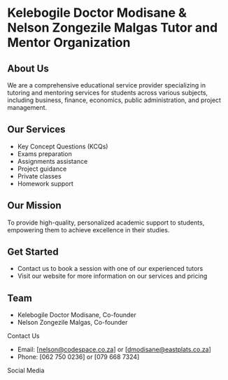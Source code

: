 # Kelebogile Doctor Modisane & Nelson Zongezile Malgas Tutor and Mentor Organization

## About Us

We are a comprehensive educational service provider specializing in tutoring and mentoring services for students across various subjects, including business, finance, economics, public administration, and project management.

## Our Services

- Key Concept Questions (KCQs)
- Exams preparation
- Assignments assistance
- Project guidance
- Private classes
- Homework support

## Our Mission

To provide high-quality, personalized academic support to students, empowering them to achieve excellence in their studies.

## Get Started

- Contact us to book a session with one of our experienced tutors
- Visit our website for more information on our services and pricing

## Team

- Kelebogile Doctor Modisane, Co-founder
- Nelson Zongezile Malgas, Co-founder

Contact Us

- Email: [nelson@codespace.co.za] or [dmodisane@eastplats.co.za]
- Phone: [062 750 0236] or [079 668 7324]

Social Media



